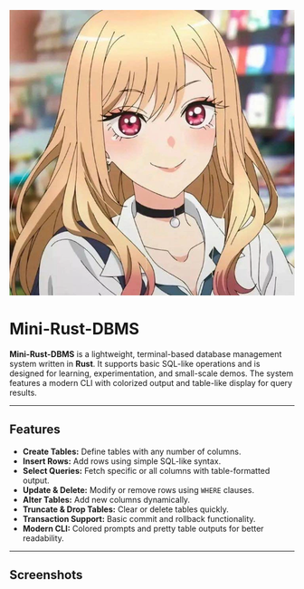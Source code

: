 ![Kitagawat](mini_rdbms/Marin_Kitagawa.webp)

# Mini-Rust-DBMS

**Mini-Rust-DBMS** is a lightweight, terminal-based database management system written in **Rust**. It supports basic SQL-like operations and is designed for learning, experimentation, and small-scale demos. The system features a modern CLI with colorized output and table-like display for query results.

---

## Features

- **Create Tables:** Define tables with any number of columns.
- **Insert Rows:** Add rows using simple SQL-like syntax.
- **Select Queries:** Fetch specific or all columns with table-formatted output.
- **Update & Delete:** Modify or remove rows using `WHERE` clauses.
- **Alter Tables:** Add new columns dynamically.
- **Truncate & Drop Tables:** Clear or delete tables quickly.
- **Transaction Support:** Basic commit and rollback functionality.
- **Modern CLI:** Colored prompts and pretty table outputs for better readability.

---

## Screenshots

